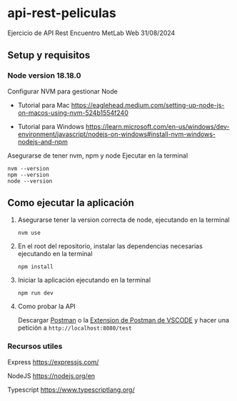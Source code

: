 # api-rest-peliculas

Ejercicio de API Rest
Encuentro MetLab Web 31/08/2024

## Setup y requisitos

### Node version 18.18.0

Configurar NVM para gestionar Node

- Tutorial para Mac
  https://eaglehead.medium.com/setting-up-node-js-on-macos-using-nvm-524b1554f240

- Tutorial para Windows
  https://learn.microsoft.com/en-us/windows/dev-environment/javascript/nodejs-on-windows#install-nvm-windows-nodejs-and-npm

Asegurarse de tener nvm, npm y node
Ejecutar en la terminal

```
nvm --version
npm --version
node --version
```

## Como ejecutar la aplicación

1. Asegurarse tener la version correcta de node, ejecutando en la terminal
   ```
   nvm use
   ```
2. En el root del repositorio, instalar las dependencias necesarias ejecutando en la terminal
   ```
   npm install
   ```
3. Iniciar la aplicación ejecutando en la terminal

   ```
   npm run dev
   ```

4. Como probar la API

   Descargar [Postman](https://www.postman.com/downloads/) o la [Extension de Postman de VSCODE](https://marketplace.visualstudio.com/items?itemName=Postman.postman-for-vscode) y hacer una petición a `http://localhost:8080/test`

### Recursos utiles

Express https://expressjs.com/

NodeJS https://nodejs.org/en

Typescript https://www.typescriptlang.org/
